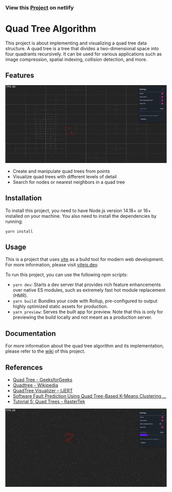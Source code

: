 ### View this [Project](https://quad-tree-algorithm.netlify.app/) on netlify
# Quad Tree Algorithm
This project is about implementing and visualizing a quad tree data structure. A quad tree is a tree that divides a two-dimensional space into four quadrants recursively. It can be used for various applications such as image compression, spatial indexing, collision detection, and more.


<h2>Features</h2>
<img src='https://github.com/dhrubobarman/quad-tree-algorithm/blob/main/public/preview2.png?raw=true' alt='preview2' />
<ul>
<li>Create and manipulate quad trees from points</li>
<li>Visualize quad trees with different levels of detail</li>
<li>Search for nodes or nearest neighbors in a quad tree</li>
<!-- <li>Perform operations such as intersection, union, or difference on quad trees</li> -->
</ul>
<h2>Installation</h2>
<p>To install this project, you need to have Node.js version 14.18+ or 16+ installed on your machine. You also need to install the dependencies by running:</p>
<pre><code class="language-bash">yarn install
</code></pre>
<h2>Usage</h2>
This is a project that uses <a href="https://vitejs.dev/" target='_blank'>vite</a> as a build tool for modern web development.
For more information, please visit <a href="https://vitejs.dev/" target='_blank'>vitejs.dev</a>.
<p>To run this project, you can use the following npm scripts:</p>
<ul>
<li><code>yarn dev</code>: Starts a dev server that provides rich feature enhancements over native ES modules, such as extremely fast hot module replacement (HMR).</li>
<li><code>yarn build</code>: Bundles your code with Rollup, pre-configured to output highly optimized static assets for production.</li>
<li><code>yarn preview</code>: Serves the built app for preview. Note that this is only for previewing the build locally and not meant as a production server.</li>
</ul>
<h2>Documentation</h2>
<p>For more information about the quad tree algorithm and its implementation, please refer to the <a href="https://github.com/dhrubobarman/quad-tree-algorithm/wiki" class="ac-anchor" target="_blank" h="ID=SERP,5035.1">wiki</a> of this project.</p>
<h2>References</h2>
<ul>
<li><a href="https://www.geeksforgeeks.org/quad-tree/" class="ac-anchor" target="_blank" h="ID=SERP,5035.1">Quad Tree - GeeksforGeeks</a></li>
<li><a href="https://en.wikipedia.org/wiki/Quadtree" class="ac-anchor" target="_blank" h="ID=SERP,5035.1">Quadtree - Wikipedia</a></li>
<li><a href="https://www.ijert.org/quadtree-visualizer" class="ac-anchor" target="_blank" h="ID=SERP,5035.1">QuadTree Visualizer – IJERT</a></li>
<li><a href="https://ieeexplore.ieee.org/abstract/document/5963674/" class="ac-anchor" target="_blank" h="ID=SERP,5035.1">Software Fault Prediction Using Quad Tree-Based K-Means Clustering …</a></li>
<li><a href="https://www.rastertek.com/tertut05.html" class="ac-anchor" target="_blank" h="ID=SERP,5035.1">Tutorial 5: Quad Trees - RasterTek</a></li>
</ul>
</div>

<img src='https://github.com/dhrubobarman/quad-tree-algorithm/blob/main/public/preview.png?raw=true' alt='preview1' />




